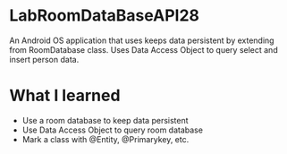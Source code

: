 # LabRoomDataBaseAPI28
An Android OS application that uses keeps data persistent by extending from RoomDatabase class. Uses Data Access Object to 
query select and insert person data.

# What I learned
* Use a room database to keep data persistent
* Use Data Access Object to query room database
* Mark a class with @Entity, @Primarykey, etc.
